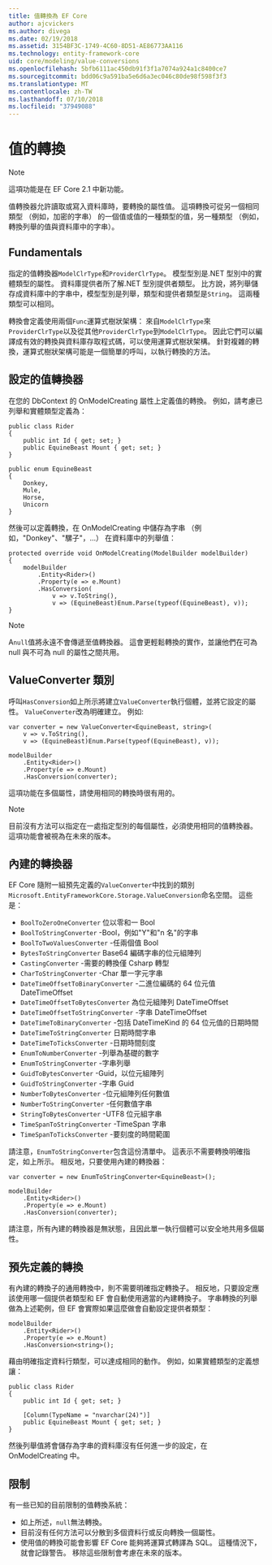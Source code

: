 ```yaml
---
title: 值轉換為 EF Core
author: ajcvickers
ms.author: divega
ms.date: 02/19/2018
ms.assetid: 3154BF3C-1749-4C60-8D51-AE86773AA116
ms.technology: entity-framework-core
uid: core/modeling/value-conversions
ms.openlocfilehash: 5bfb6111ac450db91f3f1a7074a924a1c8400ce7
ms.sourcegitcommit: bdd06c9a591ba5e6d6a3ec046c80de98f598f3f3
ms.translationtype: MT
ms.contentlocale: zh-TW
ms.lasthandoff: 07/10/2018
ms.locfileid: "37949088"
---
```

# <a name="value-conversions"></a>值的轉換

> [!NOTE]  
> 這項功能是在 EF Core 2.1 中新功能。

值轉換器允許讀取或寫入資料庫時，要轉換的屬性值。 這項轉換可從另一個相同類型 （例如，加密的字串） 的一個值或值的一種類型的值，另一種類型 （例如，轉換列舉的值與資料庫中的字串）。

## <a name="fundamentals"></a>Fundamentals

指定的值轉換器`ModelClrType`和`ProviderClrType`。 模型型別是.NET 型別中的實體類型的屬性。 資料庫提供者所了解.NET 型別提供者類型。 比方說，將列舉儲存成資料庫中的字串中，模型型別是列舉，類型和提供者類型是`String`。 這兩種類型可以相同。

轉換會定義使用兩個`Func`運算式樹狀架構： 來自`ModelClrType`來`ProviderClrType`以及從其他`ProviderClrType`到`ModelClrType`。 因此它們可以編譯成有效的轉換與資料庫存取程式碼，可以使用運算式樹狀架構。 針對複雜的轉換，運算式樹狀架構可能是一個簡單的呼叫，以執行轉換的方法。

## <a name="configuring-a-value-converter"></a>設定的值轉換器

在您的 DbContext 的 OnModelCreating 屬性上定義值的轉換。 例如，請考慮已列舉和實體類型定義為：
```Csharp
public class Rider
{
    public int Id { get; set; }
    public EquineBeast Mount { get; set; }
}

public enum EquineBeast
{
    Donkey,
    Mule,
    Horse,
    Unicorn
}
```
然後可以定義轉換，在 OnModelCreating 中儲存為字串 （例如，"Donkey"、"騾子"，...） 在資料庫中的列舉值：
```Csharp
protected override void OnModelCreating(ModelBuilder modelBuilder)
{
    modelBuilder
        .Entity<Rider>()
        .Property(e => e.Mount)
        .HasConversion(
            v => v.ToString(),
            v => (EquineBeast)Enum.Parse(typeof(EquineBeast), v));
}
```
> [!NOTE]  
> A`null`值將永遠不會傳遞至值轉換器。 這會更輕鬆轉換的實作，並讓他們在可為 null 與不可為 null 的屬性之間共用。

## <a name="the-valueconverter-class"></a>ValueConverter 類別

呼叫`HasConversion`如上所示將建立`ValueConverter`執行個體，並將它設定的屬性。 `ValueConverter`改為明確建立。 例如: 
```Csharp
var converter = new ValueConverter<EquineBeast, string>(
    v => v.ToString(),
    v => (EquineBeast)Enum.Parse(typeof(EquineBeast), v));

modelBuilder
    .Entity<Rider>()
    .Property(e => e.Mount)
    .HasConversion(converter);
```
這項功能在多個屬性，請使用相同的轉換時很有用的。

> [!NOTE]  
> 目前沒有方法可以指定在一處指定型別的每個屬性，必須使用相同的值轉換器。 這項功能會被視為在未來的版本。

## <a name="built-in-converters"></a>內建的轉換器

EF Core 隨附一組預先定義的`ValueConverter`中找到的類別`Microsoft.EntityFrameworkCore.Storage.ValueConversion`命名空間。 這些是：
* `BoolToZeroOneConverter` 位以零和一 Bool
* `BoolToStringConverter` -Bool，例如"Y"和"n 名"的字串
* `BoolToTwoValuesConverter` -任兩個值 Bool
* `BytesToStringConverter` Base64 編碼字串的位元組陣列
* `CastingConverter` -需要的轉換僅 Csharp 轉型
* `CharToStringConverter` -Char 單一字元字串
* `DateTimeOffsetToBinaryConverter` -二進位編碼的 64 位元值 DateTimeOffset
* `DateTimeOffsetToBytesConverter` 為位元組陣列 DateTimeOffset
* `DateTimeOffsetToStringConverter` -字串 DateTimeOffset
* `DateTimeToBinaryConverter` -包括 DateTimeKind 的 64 位元值的日期時間
* `DateTimeToStringConverter` 日期時間字串
* `DateTimeToTicksConverter` -日期時間刻度
* `EnumToNumberConverter` -列舉為基礎的數字
* `EnumToStringConverter` -字串列舉
* `GuidToBytesConverter` -Guid，以位元組陣列
* `GuidToStringConverter` -字串 Guid
* `NumberToBytesConverter` -位元組陣列任何數值
* `NumberToStringConverter` -任何數值字串
* `StringToBytesConverter` -UTF8 位元組字串
* `TimeSpanToStringConverter` -TimeSpan 字串
* `TimeSpanToTicksConverter` -要刻度的時間範圍

請注意，`EnumToStringConverter`包含這份清單中。 這表示不需要轉換明確指定，如上所示。 相反地，只要使用內建的轉換器：
```Csharp
var converter = new EnumToStringConverter<EquineBeast>();

modelBuilder
    .Entity<Rider>()
    .Property(e => e.Mount)
    .HasConversion(converter);
```
請注意，所有內建的轉換器是無狀態，且因此單一執行個體可以安全地共用多個屬性。

## <a name="pre-defined-conversions"></a>預先定義的轉換

有內建的轉換子的通用轉換中，則不需要明確指定轉換子。 相反地，只要設定應該使用哪一個提供者類型和 EF 會自動使用適當的內建轉換子。 字串轉換的列舉做為上述範例，但 EF 會實際如果這麼做會自動設定提供者類型：
```Csharp
modelBuilder
    .Entity<Rider>()
    .Property(e => e.Mount)
    .HasConversion<string>();
```
藉由明確指定資料行類型，可以達成相同的動作。 例如，如果實體類型的定義想讓：
```Csharp
public class Rider
{
    public int Id { get; set; }

    [Column(TypeName = "nvarchar(24)")]
    public EquineBeast Mount { get; set; }
}
```
然後列舉值將會儲存為字串的資料庫沒有任何進一步的設定，在 OnModelCreating 中。

## <a name="limitations"></a>限制

有一些已知的目前限制的值轉換系統：
* 如上所述，`null`無法轉換。
* 目前沒有任何方法可以分散到多個資料行或反向轉換一個屬性。
* 使用值的轉換可能會影響 EF Core 能夠將運算式轉譯為 SQL。 這種情況下，就會記錄警告。
移除這些限制會考慮在未來的版本。
